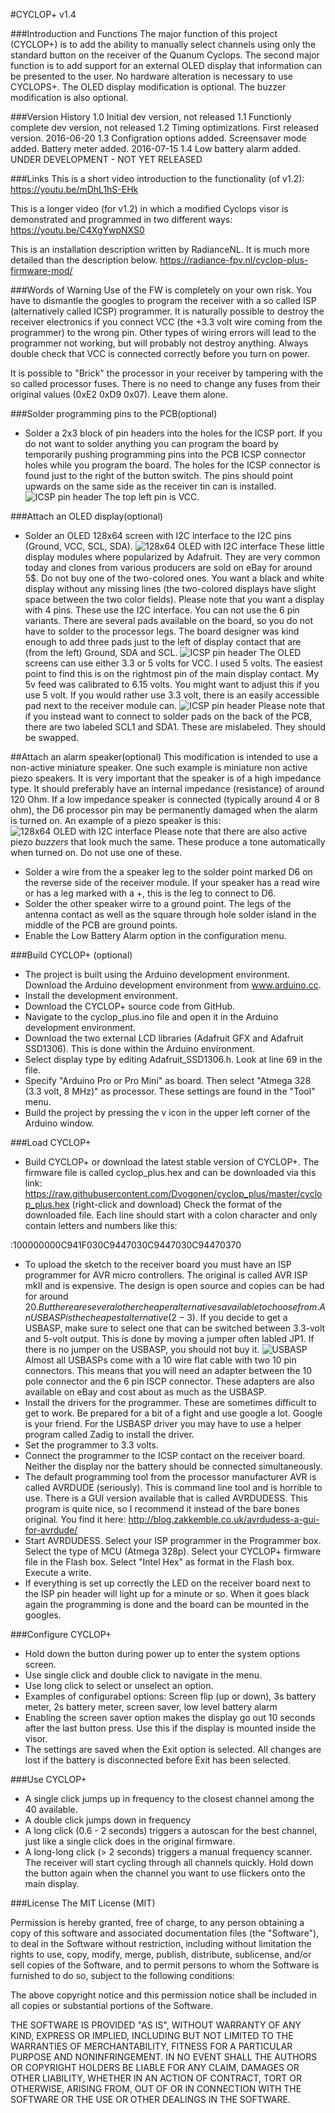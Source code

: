 #CYCLOP+ v1.4

###Introduction and Functions
The major function of this project (CYCLOP+) is to add the ability to manually select channels using only the standard button on the receiver of the Quanum Cyclops.
The second major function is to add support for an external OLED display that information can be presented to the user.
No hardware alteration is necessary to use CYCLOPS+. The OLED display modification is optional. The buzzer modification is also optional.

###Version History
1.0 Initial dev version, not released
1.1 Functionly complete dev version, not released
1.2 Timing optimizations. First released version. 2016-06-20
1.3 Configration options added. Screensaver mode added. Battery meter added. 2016-07-15
1.4 Low battery alarm added. UNDER DEVELOPMENT - NOT YET RELEASED

###Links
This is a short video introduction to the functionality (of v1.2):
https://youtu.be/mDhL1hS-EHk

This is a longer video (for v1.2) in which a modified Cyclops visor is demonstrated and programmed in two different ways:
https://youtu.be/C4XgYwpNXS0

This is an installation description written by RadianceNL. It is much more detailed than the description below.
https://radiance-fpv.nl/cyclop-plus-firmware-mod/

###Words of Warning
Use of the FW is completely on your own risk.
You have to dismantle the googles to program the receiver with a so called ISP (alternatively called ICSP) programmer.
It is naturally possible to destroy the receiver electronics if you connect VCC (the +3.3 volt wire coming from the programmer) to the wrong pin.
Other types of wiring errors will lead to the programmer not working, but will probably not destroy anything.
Always double check that VCC is connected correctly before you turn on power.

It is possible to "Brick" the processor in your receiver by tampering with the so called processor fuses. There is no need to change any fuses from their original values (0xE2 0xD9 0x07). Leave them alone.

###Solder programming pins to the PCB(optional)
- Solder a 2x3 block of pin headers into the holes for the ICSP port.
If you do not want to solder anything you can program the board by temporarily pushing programming pins into the PCB ICSP connector holes while you program the board.
The holes for the ICSP connector is found just to the right of the button switch.
The pins should point upwards on the same side as the receiver tin can is installed.
![ICSP pin header](/images/pcb_icsp.jpg)
The top left pin is VCC. 
 
###Attach an OLED display(optional)
- Solder an OLED 128x64 screen with I2C interface to the I2C pins (Ground, VCC, SCL, SDA). 
![128x64 OLED with I2C interface](/images/oled.jpg)
These little display modules where popularized by Adafruit. They are very common today and clones from various producers are sold on eBay for around 5$.
Do not buy one of the two-colored ones. 
You want a black and white display without any missing lines (the two-colored displays have slight space between the two color fields).
Please note that you want a display with 4 pins. These use the I2C interface. You can not use the 6 pin variants.
There are several pads available on the board, so you do not have to solder to the processor legs.
The board designer was kind enough to add three pads just to the left of display contact that are (from the left) Ground, SDA and SCL.
![ICSP pin header](/images/pcb_5v_display.jpg)
The OLED screens can use either 3.3 or 5 volts for VCC. I used 5 volts.
The easiest point to find this is on the rightmost pin of the main display contact.
My 5v feed was calibrated to 6.15 volts. You might want to adjust this if you use 5 volt.
If you would rather use 3.3 volt, there is an easily accessible pad next to the receiver module can.
![ICSP pin header](/images/pcb_33v_display.jpg)
Please note that if you instead want to connect to solder pads on the back of the PCB, there are two labeled SCL1 and SDA1. These are mislabeled. They should be swapped. 

##Attach an alarm speaker(optional)
This modification is intended to use a non-active miniature speaker. One such example is miniature non active piezo speakers. It is very important that the speaker is of a high impedance type. It should preferably have an internal impedance (resistance) of around 120 Ohm. If a low impedance speaker is connected (typically around 4 or 8 ohm), the D6 processor pin may be permanently damaged when the alarm is turned on.
An example of a piezo speaker is this:
![128x64 OLED with I2C interface](/images/piezo.jpg)
Please note that there are also active piezo _buzzers_ that look much the same. These produce a tone automatically when turned on. Do not use one of these.
- Solder a wire from the a speaker leg to the solder point marked D6 on the reverse side of the receiver module. If your speaker has a read wire or has a leg marked with a +, this is the leg to connect to D6.
- Solder the other speaker wirre to a ground point. The legs of the antenna contact as well as the square through hole solder island in the middle of the PCB are ground points.
- Enable the Low Battery Alarm option in the configuration menu.

###Build CYCLOP+ (optional)
- The project is built using the Arduino development environment. Download the Arduino development environment from www.arduino.cc.
- Install the development environment.
- Download the CYCLOP+ source code from GitHub.
- Navigate to the cyclop_plus.ino file and open it in the Arduino development environment.
- Download the two external LCD libraries (Adafruit GFX and Adafruit SSD1306). This is done within the Arduino environment.
- Select display type by editing Adafruit_SSD1306.h. Look at line 69 in the file.
- Specify "Arduino Pro or Pro Mini" as board. Then select "Atmega 328 (3.3 volt, 8 MHz)" as processor. These settings are found in the "Tool" menu.
- Build the project by pressing the v icon in the upper left corner of the Arduino window.

###Load CYCLOP+
- Build CYCLOP+ or download the latest stable version of CYCLOP+.
The firmware file is called cyclop_plus.hex and can be downloaded via this link: https://raw.githubusercontent.com/Dvogonen/cyclop_plus/master/cyclop_plus.hex (right-click and download)
Check the format of the downloaded file. Each line should start with a colon character and only contain letters and numbers like this:

:100000000C941F030C9447030C9447030C94470370

- To upload the sketch to the receiver board you must have an ISP programmer for AVR micro controllers.
The original is called AVR ISP mkII and is expensive.
The design is open source and copies can be had for around 20$.
But there are several other cheaper alternatives available to choose from.
An USBASP is the cheapest alternative (2-3$).
If you decide to get a USBASP, make sure to select one that can be switched between 3.3-volt and 5-volt output.
This is done by moving a jumper often labled JP1. If there is no jumper on the USBASP, you should not buy it.
![USBASP](/images/usbasp_and_adapter.jpg)
Almost all USBASPs come with a 10 wire flat cable with two 10 pin connectors.
This means that you will need an adapter between the 10 pole connector and the 6 pin ISCP connector.
These adapters are also available on eBay and cost about as much as the USBASP.
- Install the drivers for the programmer.
These are sometimes difficult to get to work.
Be prepared for a bit of a fight and use google a lot.
Google is your friend.
For the USBASP driver you may have to use a helper program called Zadig to install the driver.
- Set the programmer to 3.3 volts.
- Connect the programmer to the ICSP contact on the receiver board. Neither the display nor the battery should be connected simultaneously.
- The default programming tool from the processor manufacturer AVR is called AVRDUDE (seriously).
This is command line tool and is horrible to use.
There is a GUI version available that is called AVRDUDESS. This program is quite nice, so I recommend it instead of the bare bones original.
You find it here: http://blog.zakkemble.co.uk/avrdudess-a-gui-for-avrdude/
- Start AVRDUDESS.
Select your ISP programmer in the Programmer box.
Select the type of MCU (Atmega 328p).
Select your CYCLOP+ firmware file in the Flash box.
Select "Intel Hex" as format in the Flash box.
Execute a write.
- If everything is set up correctly the LED on the receiver board next to the ISP pin header will light up for a minute or so.
When it goes black again the programming is done and the board can be mounted in the googles.

###Configure CYCLOP+
- Hold down the button during power up to enter the system options screen.
- Use single click and double click to navigate in the menu.
- Use long click to select or unselect an option.
- Examples of configurabel options: Screen flip (up or down), 3s battery meter, 2s battery meter, screen saver, low level battery alarm
- Enabling the screen saver option makes the display go out 10 seconds after the last button press. Use this if the display is mounted inside the visor.
- The settings are saved when the Exit option is selected. All changes are lost if the battery is disconnected before Exit has been selected.

###Use CYCLOP+
- A single click jumps up in frequency to the closest channel among the 40 available.
- A double click jumps down in frequency
- A long click (0.6 - 2 seconds) triggers a autoscan for the best channel, just like a single click does in the original firmware.
- A long-long click (> 2 seconds) triggers a manual frequency scanner. The receiver will start cycling through all channels quickly. Hold down the button again when the channel you want to use flickers onto the main display.

###License
The MIT License (MIT)

Permission is hereby granted, free of charge, to any person obtaining a copy
of this software and associated documentation files (the "Software"), to deal
in the Software without restriction, including without limitation the rights
to use, copy, modify, merge, publish, distribute, sublicense, and/or sell
copies of the Software, and to permit persons to whom the Software is
furnished to do so, subject to the following conditions:

The above copyright notice and this permission notice shall be included in all
copies or substantial portions of the Software.

THE SOFTWARE IS PROVIDED "AS IS", WITHOUT WARRANTY OF ANY KIND, EXPRESS OR
IMPLIED, INCLUDING BUT NOT LIMITED TO THE WARRANTIES OF MERCHANTABILITY,
FITNESS FOR A PARTICULAR PURPOSE AND NONINFRINGEMENT. IN NO EVENT SHALL THE
AUTHORS OR COPYRIGHT HOLDERS BE LIABLE FOR ANY CLAIM, DAMAGES OR OTHER
LIABILITY, WHETHER IN AN ACTION OF CONTRACT, TORT OR OTHERWISE, ARISING FROM,
OUT OF OR IN CONNECTION WITH THE SOFTWARE OR THE USE OR OTHER DEALINGS IN THE
SOFTWARE.
